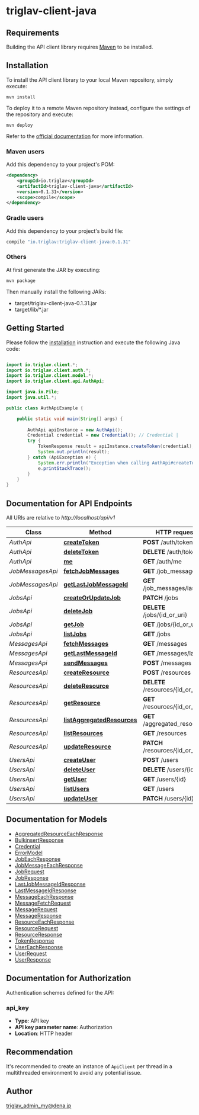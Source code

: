 # triglav-client-java

## Requirements

Building the API client library requires [Maven](https://maven.apache.org/) to be installed.

## Installation

To install the API client library to your local Maven repository, simply execute:

```shell
mvn install
```

To deploy it to a remote Maven repository instead, configure the settings of the repository and execute:

```shell
mvn deploy
```

Refer to the [official documentation](https://maven.apache.org/plugins/maven-deploy-plugin/usage.html) for more information.

### Maven users

Add this dependency to your project's POM:

```xml
<dependency>
    <groupId>io.triglav</groupId>
    <artifactId>triglav-client-java</artifactId>
    <version>0.1.31</version>
    <scope>compile</scope>
</dependency>
```

### Gradle users

Add this dependency to your project's build file:

```groovy
compile "io.triglav:triglav-client-java:0.1.31"
```

### Others

At first generate the JAR by executing:

    mvn package

Then manually install the following JARs:

* target/triglav-client-java-0.1.31.jar
* target/lib/*.jar

## Getting Started

Please follow the [installation](#installation) instruction and execute the following Java code:

```java

import io.triglav.client.*;
import io.triglav.client.auth.*;
import io.triglav.client.model.*;
import io.triglav.client.api.AuthApi;

import java.io.File;
import java.util.*;

public class AuthApiExample {

    public static void main(String[] args) {
        
        AuthApi apiInstance = new AuthApi();
        Credential credential = new Credential(); // Credential | 
        try {
            TokenResponse result = apiInstance.createToken(credential);
            System.out.println(result);
        } catch (ApiException e) {
            System.err.println("Exception when calling AuthApi#createToken");
            e.printStackTrace();
        }
    }
}

```

## Documentation for API Endpoints

All URIs are relative to *http://localhost/api/v1*

Class | Method | HTTP request | Description
------------ | ------------- | ------------- | -------------
*AuthApi* | [**createToken**](docs/AuthApi.md#createToken) | **POST** /auth/token | 
*AuthApi* | [**deleteToken**](docs/AuthApi.md#deleteToken) | **DELETE** /auth/token | 
*AuthApi* | [**me**](docs/AuthApi.md#me) | **GET** /auth/me | 
*JobMessagesApi* | [**fetchJobMessages**](docs/JobMessagesApi.md#fetchJobMessages) | **GET** /job_messages | 
*JobMessagesApi* | [**getLastJobMessageId**](docs/JobMessagesApi.md#getLastJobMessageId) | **GET** /job_messages/last_id | 
*JobsApi* | [**createOrUpdateJob**](docs/JobsApi.md#createOrUpdateJob) | **PATCH** /jobs | 
*JobsApi* | [**deleteJob**](docs/JobsApi.md#deleteJob) | **DELETE** /jobs/{id_or_uri} | 
*JobsApi* | [**getJob**](docs/JobsApi.md#getJob) | **GET** /jobs/{id_or_uri} | 
*JobsApi* | [**listJobs**](docs/JobsApi.md#listJobs) | **GET** /jobs | 
*MessagesApi* | [**fetchMessages**](docs/MessagesApi.md#fetchMessages) | **GET** /messages | 
*MessagesApi* | [**getLastMessageId**](docs/MessagesApi.md#getLastMessageId) | **GET** /messages/last_id | 
*MessagesApi* | [**sendMessages**](docs/MessagesApi.md#sendMessages) | **POST** /messages | 
*ResourcesApi* | [**createResource**](docs/ResourcesApi.md#createResource) | **POST** /resources | 
*ResourcesApi* | [**deleteResource**](docs/ResourcesApi.md#deleteResource) | **DELETE** /resources/{id_or_uri} | 
*ResourcesApi* | [**getResource**](docs/ResourcesApi.md#getResource) | **GET** /resources/{id_or_uri} | 
*ResourcesApi* | [**listAggregatedResources**](docs/ResourcesApi.md#listAggregatedResources) | **GET** /aggregated_resources | 
*ResourcesApi* | [**listResources**](docs/ResourcesApi.md#listResources) | **GET** /resources | 
*ResourcesApi* | [**updateResource**](docs/ResourcesApi.md#updateResource) | **PATCH** /resources/{id_or_uri} | 
*UsersApi* | [**createUser**](docs/UsersApi.md#createUser) | **POST** /users | 
*UsersApi* | [**deleteUser**](docs/UsersApi.md#deleteUser) | **DELETE** /users/{id} | 
*UsersApi* | [**getUser**](docs/UsersApi.md#getUser) | **GET** /users/{id} | 
*UsersApi* | [**listUsers**](docs/UsersApi.md#listUsers) | **GET** /users | 
*UsersApi* | [**updateUser**](docs/UsersApi.md#updateUser) | **PATCH** /users/{id} | 


## Documentation for Models

 - [AggregatedResourceEachResponse](docs/AggregatedResourceEachResponse.md)
 - [BulkinsertResponse](docs/BulkinsertResponse.md)
 - [Credential](docs/Credential.md)
 - [ErrorModel](docs/ErrorModel.md)
 - [JobEachResponse](docs/JobEachResponse.md)
 - [JobMessageEachResponse](docs/JobMessageEachResponse.md)
 - [JobRequest](docs/JobRequest.md)
 - [JobResponse](docs/JobResponse.md)
 - [LastJobMessageIdResponse](docs/LastJobMessageIdResponse.md)
 - [LastMessageIdResponse](docs/LastMessageIdResponse.md)
 - [MessageEachResponse](docs/MessageEachResponse.md)
 - [MessageFetchRequest](docs/MessageFetchRequest.md)
 - [MessageRequest](docs/MessageRequest.md)
 - [MessageResponse](docs/MessageResponse.md)
 - [ResourceEachResponse](docs/ResourceEachResponse.md)
 - [ResourceRequest](docs/ResourceRequest.md)
 - [ResourceResponse](docs/ResourceResponse.md)
 - [TokenResponse](docs/TokenResponse.md)
 - [UserEachResponse](docs/UserEachResponse.md)
 - [UserRequest](docs/UserRequest.md)
 - [UserResponse](docs/UserResponse.md)


## Documentation for Authorization

Authentication schemes defined for the API:
### api_key

- **Type**: API key
- **API key parameter name**: Authorization
- **Location**: HTTP header


## Recommendation

It's recommended to create an instance of `ApiClient` per thread in a multithreaded environment to avoid any potential issue.

## Author

triglav_admin_my@dena.jp

